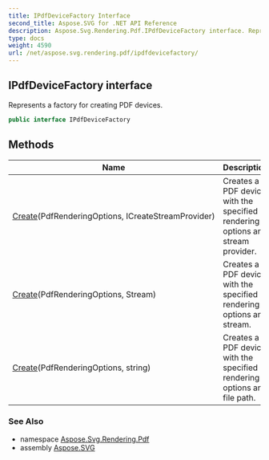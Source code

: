 ```yaml
---
title: IPdfDeviceFactory Interface
second_title: Aspose.SVG for .NET API Reference
description: Aspose.Svg.Rendering.Pdf.IPdfDeviceFactory interface. Represents a factory for creating PDF devices
type: docs
weight: 4590
url: /net/aspose.svg.rendering.pdf/ipdfdevicefactory/
---
```

## IPdfDeviceFactory interface

Represents a factory for creating PDF devices.

```csharp
public interface IPdfDeviceFactory
```

## Methods

| Name | Description |
| --- | --- |
| [Create](../../aspose.svg.rendering.pdf/ipdfdevicefactory/create/#create)(PdfRenderingOptions, ICreateStreamProvider) | Creates a PDF device with the specified rendering options and stream provider. |
| [Create](../../aspose.svg.rendering.pdf/ipdfdevicefactory/create/#create_1)(PdfRenderingOptions, Stream) | Creates a PDF device with the specified rendering options and stream. |
| [Create](../../aspose.svg.rendering.pdf/ipdfdevicefactory/create/#create_2)(PdfRenderingOptions, string) | Creates a PDF device with the specified rendering options and file path. |

### See Also

* namespace [Aspose.Svg.Rendering.Pdf](../../aspose.svg.rendering.pdf/)
* assembly [Aspose.SVG](../../)
